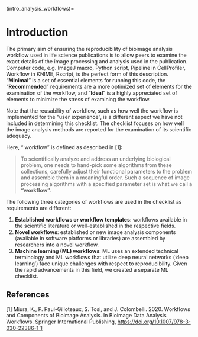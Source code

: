 (intro_analysis_workflows)=
# Introduction

The primary aim of ensuring the reproducibility of bioimage analysis workflow used in life science publications is to allow peers to examine the exact details of the image processing and analysis used in the publication. Computer code,  e.g. ImageJ macro, Python script, Pipeline in CellProfiler, Workflow in KNIME, Rscript, is the perfect form of this description. “**Minimal**” is a set of essential elements for running this code, the “**Recommended**” requirements are a more optimized set of elements for the examination of the workflow, and “**Ideal**” is a highly appreciated set of elements to minimize the stress of examining the workflow. 

Note that the reusability of workflow, such as how well the workflow is implemented for the  “user experience”, is a different aspect we have not included in determining this checklist. The checklist focuses on how well the image analysis methods are reported for the examination of its scientific adequacy.

Here, “ workflow” is defined as described in [1]:

> To scientifically analyze and address an underlying biological problem, one needs to hand-pick some algorithms from these collections, carefully adjust their functional parameters to the problem and assemble them in a meaningful order. Such a sequence of image processing algorithms with a specified parameter set is what we call a **“workflow”**.

The following three categories of workflows are used in the checklist as requirements are different:

1. **Established workflows or workflow templates**: workflows available in the scientific literature or well-established in the respective fields.
2. **Novel workflows**: established or new image analysis components (available in software platforms or libraries) are assembled by researchers into a novel workflow.
3. **Machine learning (ML) workflows**: ML uses an extended technical terminology and ML workflows that utilize deep neural networks (‘deep learning’) face unique challenges with respect to reproducibility. Given the rapid advancements in this field, we created a separate ML checklist. 

## References

[1] Miura, K., P. Paul-Gilloteaux, S. Tosi, and J. Colombelli. 2020. Workflows and Components of Bioimage Analysis. In Bioimage Data Analysis Workflows. Springer International Publishing, https://doi.org/10.1007/978-3-030-22386-1_1

   

   <!--Notes which will not be shown on the actual page-->